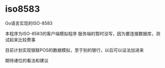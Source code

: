 # iso8583
Go语言实现的ISO-8583

本程序为ISO-8583的客户端模拟程序
服务端的暂时没写，因为要连接数据库，测试起来比较费事

目前计划实现银联POS的数据模拟，至于别的银行，以后可以设法加进来

期待诸位的看法和建议
